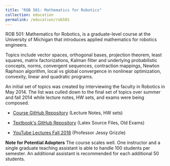 ```yaml
---
title: "ROB 501: Mathematics for Robotics"
collection: education
permalink: /education/rob501
---
```




ROB 501: Mathematics for Robotics, is a graduate-level course at the University of Michigan that introduces applied mathematics for robotics engineers.

Topics include vector spaces, orthogonal bases, projection theorem, least squares, matrix factorizations, Kalman filter and underlying probabilistic concepts, norms, convergent sequences, contraction mappings, Newton Raphson algorithm, local vs global convergence in nonlinear optimization, convexity, linear and quadratic programs. 

An initial set of topics was created by interviewing the faculty in Robotics in May 2014. The list was culled down to the final set of topics over summer and fall 2014 while lecture notes, HW sets, and exams were being composed.


 * [Course GitHub Repository](https://github.com/michiganrobotics/rob501) (Lecture Notes, HW sets)


 * [Textbook's GitHub Repository](https://github.com/michiganrobotics/ROB-501-Mathematics-for-Robotics-Textbook-linked-to-GitHub-) (Latex Source Files, Old Exams)

  
 * [YouTube Lectures Fall 2018](https://www.youtube.com/playlist?list=PLdPQZLMHRjDIzO99aE7yAtdOHSVHMXfYH) (Professor Jessy Grizzle)

 **Note for Potential Adopters** The course scales well. One instructor and a single graduate teaching assistant is able to handle 100 students per semester. An additional assistant is recommended for each additional 50 students.

